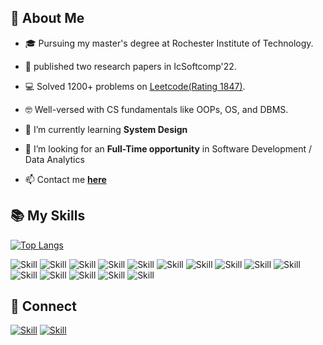 

## 🧔 About Me

- 🎓 Pursuing my master's degree at Rochester Institute of Technology.
- 📝 published two research papers in IcSoftcomp'22.
- 💻 Solved 1200+ problems on [Leetcode(Rating 1847)](https://leetcode.com/u/N0ooobmaster69/).
- 🤓 Well-versed with CS fundamentals like OOPs, OS, and DBMS.
  
- 🌱 I’m currently learning **System Design**

- 👯 I’m looking for an **Full-Time opportunity** in Software Development / Data Analytics

- 📫 Contact me **[here](dd8053@g.rit.edu)**

## 📚 My Skills

[![Top Langs](https://github-readme-stats.vercel.app/api/top-langs/?username=DhairyaDutt&layout=compact&show_icons=true&theme=dark)](https://github.com/DhairyaDutt/DhairyaDutt)

![Skill](https://img.shields.io/badge/Data%20Structures%20%26%20Algorithms-108000?style=for-the-badge)
![Skill](https://img.shields.io/badge/Object--Oriented%20Programming-blue?style=for-the-badge)
![Skill](https://img.shields.io/badge/System%20Design-FFA500?style=for-the-badge)
![Skill](https://img.shields.io/badge/Operating%20Systems-000000?style=for-the-badge)
![Skill](https://img.shields.io/badge/DBMS-002000?style=for-the-badge)
![Skill](https://img.shields.io/badge/MongoDB-47A248?style=for-the-badge&logo=mongodb&logoColor=white)
![Skill](https://img.shields.io/badge/SQL-4479A1?style=for-the-badge&logo=sql&logoColor=white)
![Skill](https://img.shields.io/badge/C++-00599C?style=for-the-badge&logo=c%2B%2B&logoColor=white)
![Skill](https://img.shields.io/badge/Python-3776AB?style=for-the-badge&logo=python&logoColor=white)
![Skill](https://img.shields.io/badge/React-61DAFB?style=for-the-badge&logo=react&logoColor=white)
![Skill](https://img.shields.io/badge/Google%20BigQuery-4285F4?style=for-the-badge&logo=google%20cloud&logoColor=white)
![Skill](https://img.shields.io/badge/Data%20Looker-311C87?style=for-the-badge&logo=data-looker&logoColor=white)
![Skill](https://img.shields.io/badge/JavaScript-323330?style=for-the-badge&logo=javascript&logoColor=F7DF1E)
![Skill](https://img.shields.io/badge/Bootstrap-563D7C?style=for-the-badge&logo=bootstrap&logoColor=white)
![Skill](https://img.shields.io/badge/GitHub-181717?style=for-the-badge&logo=github&logoColor=white)







## 🤝 Connect

[![Skill](https://img.shields.io/badge/LinkedIn-0077B5?style=for-the-badge&logo=linkedin&logoColor=white)](https://www.linkedin.com/in/dhairya-dutt-707a3b1b2/)
[![Skill](https://img.shields.io/badge/GitHub-100000?style=for-the-badge&logo=github&logoColor=white)](https://github.com/DhairyaDutt)
